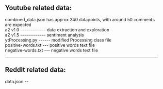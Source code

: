 Youtube related data: 
--------------------      
   
combined_data.json has approx 240 datapoints, with around 50 comments are expected       
a2 v1.0   -------------   data extraction and exploration    
a2 v1.5   -------------   sentiment analysis    
ytProcessing.py  ------   modified Processing class file   
positive-words.txt  ---   positive words text file   
negative-words.txt  ---   negative words text file   







-------------------    

Reddit related data:    
-------------------   

data.json --
